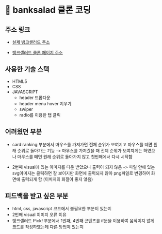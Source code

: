 # 📌 banksalad 클론 코딩

## 주소 링크

- [실제 뱅크샐러드 주소](https://www.banksalad.com/)

- [뱅크샐러드 클론 페이지 주소](https://banksalad-clone.netlify.app/)


## 사용한 기술 스택

- HTML5
- CSS
- JAVASCRIPT
  - header 드롭다운
  - header menu hover 지우기
  - swiper
  - radio를 이용한 탭 클릭
  

## 어려웠던 부분

- card ranking 부분에서 마우스를 가져가면 전체 순위가 보여지고 마우스를 떼면 원래 순위로 돌아가는 기능
  -> 마우스를 가져갔을 때 전체 순위가 보여지게는 하였으나 마우스를 떼면 원래 순위로 돌아가지 않고 첫번째에서 다시 시작함
  
- 2번째 visual에 있는 이미지를 다운 받았으나 출력이 되지 않음
  -> 파일 안에 있는 svg이미지는 클릭하면 잘 보이지만 화면에 출력되지 않아 png파일로 변경하여 화면에 출력되게 함 (이미지의 화질이 좋지 않음)
  

## 피드백을 받고 싶은 부분

- html, css, javascript 코드에서 불필요한 부분이 있는지
- 2번째 visual 이미지 오류 이유
- 뱅크샐러드 Pick! 부분에서 1번째, 4번째 콘텐츠를 if문을 이용하여 움직이지 않게 코드를 작성하였는데 다른 방법이 있는지

